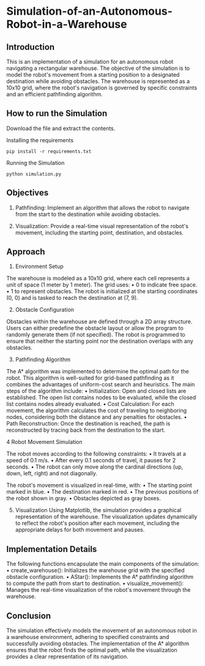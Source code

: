 # Simulation-of-an-Autonomous-Robot-in-a-Warehouse

## Introduction

This is an implementation of a simulation for an autonomous robot navigating a rectangular warehouse. The objective of the simulation is to model the robot's movement from a starting position to a designated destination while avoiding obstacles. The warehouse is represented as a 10x10 grid, where the robot's navigation is governed by specific constraints and an efficient pathfinding algorithm.


## How to run the Simulation

Download the file and extract the contents.

Installing the requirements

    pip install -r requirements.txt

Running the Simulation

    python simulation.py

## Objectives

1.	Pathfinding: Implement an algorithm that allows the robot to navigate from the start to the destination while avoiding obstacles.

2.	Visualization: Provide a real-time visual representation of the robot's movement, including the starting point, destination, and obstacles.

## Approach

1. Environment Setup

The warehouse is modeled as a 10x10 grid, where each cell represents a unit of space (1 meter by 1 meter). The grid uses:
•	0 to indicate free space.
•	1 to represent obstacles.
The robot is initialized at the starting coordinates (0, 0) and is tasked to reach the destination at (7, 9).

2. Obstacle Configuration

Obstacles within the warehouse are defined through a 2D array structure. Users can either predefine the obstacle layout or allow the program to randomly generate them (if not specified). The robot is programmed to ensure that neither the starting point nor the destination overlaps with any obstacles.

3. Pathfinding Algorithm

The A* algorithm was implemented to determine the optimal path for the robot. This algorithm is well-suited for grid-based pathfinding as it combines the advantages of uniform-cost search and heuristics. The main steps of the algorithm include:
•	Initialization: Open and closed lists are established. The open list contains nodes to be evaluated, while the closed list contains nodes already evaluated.
•	Cost Calculation: For each movement, the algorithm calculates the cost of traveling to neighboring nodes, considering both the distance and any penalties for obstacles.
•	Path Reconstruction: Once the destination is reached, the path is reconstructed by tracing back from the destination to the start.

4 Robot Movement Simulation

The robot moves according to the following constraints:
•	It travels at a speed of 0.1 m/s.
•	After every 0.1 seconds of travel, it pauses for 2 seconds.
•	The robot can only move along the cardinal directions (up, down, left, right) and not diagonally.

The robot's movement is visualized in real-time, with:
•	The starting point marked in blue.
•	The destination marked in red.
•	The previous positions of the robot shown in gray.
•	Obstacles depicted as gray boxes.

5. Visualization
Using Matplotlib, the simulation provides a graphical representation of the warehouse. The visualization updates dynamically to reflect the robot's position after each movement, including the appropriate delays for both movement and pauses.


## Implementation Details

The following functions encapsulate the main components of the simulation:
•	create_warehouse(): Initializes the warehouse grid with the specified obstacle configuration.
•	AStar(): Implements the A* pathfinding algorithm to compute the path from start to destination.
•	visualize_movement(): Manages the real-time visualization of the robot's movement through the warehouse.

## Conclusion
The simulation effectively models the movement of an autonomous robot in a warehouse environment, adhering to specified constraints and successfully avoiding obstacles. The implementation of the A* algorithm ensures that the robot finds the optimal path, while the visualization provides a clear representation of its navigation.
